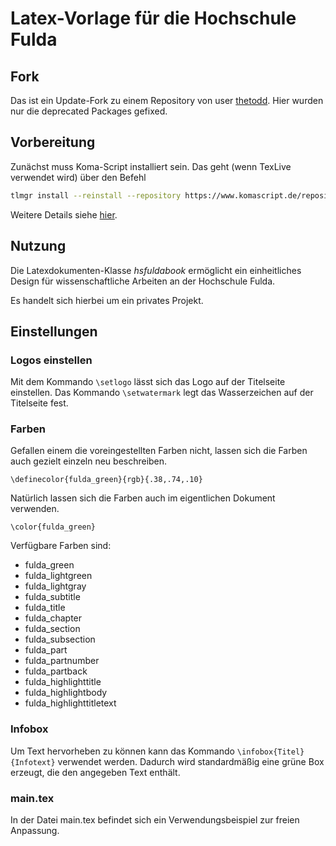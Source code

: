 Latex-Vorlage für die Hochschule Fulda
==============

## Fork
Das ist ein Update-Fork zu einem Repository von user [thetodd](https://github.com/thetodd). 
Hier wurden nur die deprecated Packages gefixed.

## Vorbereitung
Zunächst muss Koma-Script installiert sein. Das geht (wenn TexLive verwendet wird) über den Befehl

```bash 
tlmgr install --reinstall --repository https://www.komascript.de/repository/texlive/2023 koma-script
```

Weitere Details siehe [hier](https://komascript.de/node/2049).

## Nutzung
Die Latexdokumenten-Klasse *hsfuldabook* ermöglicht ein einheitliches Design für
wissenschaftliche Arbeiten an der Hochschule Fulda.

Es handelt sich hierbei um ein privates Projekt.

## Einstellungen
### Logos einstellen
Mit dem Kommando `\setlogo` lässt sich das Logo auf der Titelseite einstellen.
Das Kommando `\setwatermark` legt das Wasserzeichen auf der Titelseite fest.
### Farben
Gefallen einem die voreingestellten Farben nicht, lassen sich die Farben auch
gezielt einzeln neu beschreiben.

`\definecolor{fulda_green}{rgb}{.38,.74,.10}`

Natürlich lassen sich die Farben auch im eigentlichen Dokument verwenden.

`\color{fulda_green}`

Verfügbare Farben sind:

- fulda_green
- fulda_lightgreen
- fulda_lightgray
- fulda_subtitle
- fulda_title
- fulda_chapter
- fulda_section
- fulda_subsection
- fulda_part
- fulda_partnumber
- fulda_partback
- fulda_highlighttitle
- fulda_highlightbody
- fulda_highlighttitletext

### Infobox
Um Text hervorheben zu können kann das Kommando `\infobox{Titel}{Infotext}` 
verwendet werden. Dadurch wird standardmäßig eine grüne Box erzeugt, die den
angegeben Text enthält.

### main.tex
In der Datei main.tex befindet sich ein Verwendungsbeispiel zur freien Anpassung.